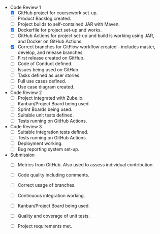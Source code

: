 
* Code Review 1
    - [x] GitHub project for coursework set-up.
    - [ ] Product Backlog created.
    - [ ] Project builds to self-contained JAR with Maven.
    - [x] Dockerfile for project set-up and works.
    - [ ] GitHub Actions for project set-up and build is working using JAR, and Docker on GitHub Actions.
    - [x] Correct branches for GitFlow workflow created - includes master, develop, and release branches.
    - [ ] First release created on GitHub.
    - [ ] Code of Conduct defined.
    - [ ] Issues being used on GitHub.
    - [ ] Tasks defined as user stories.
    - [ ] Full use cases defined.
    - [ ] Use case diagram created.

* Code Review 2
    - [ ] Project integrated with Zube.io.
    - [ ] Kanban/Project Board being used.
    - [ ] Sprint Boards being used.
    - [ ] Suitable unit tests defined.
    - [ ] Tests running on GitHub Actions.

* Code Review 3
    - [ ] Suitable integration tests defined.
    - [ ] Tests running on GitHub Actions.
    - [ ] Deployment working.
    - [ ] Bug reporting system set-up.

* Submission
    - [ ] Metrics from GitHub. Also used to assess individual contribution.
    - [ ] Code quality including comments.
    - [ ] Correct usage of branches.
    - [ ] Continuous integration working.
    - [ ] Kanban/Project Board being used.
    - [ ] Quality and coverage of unit tests.
    - [ ] Project requirements met.

